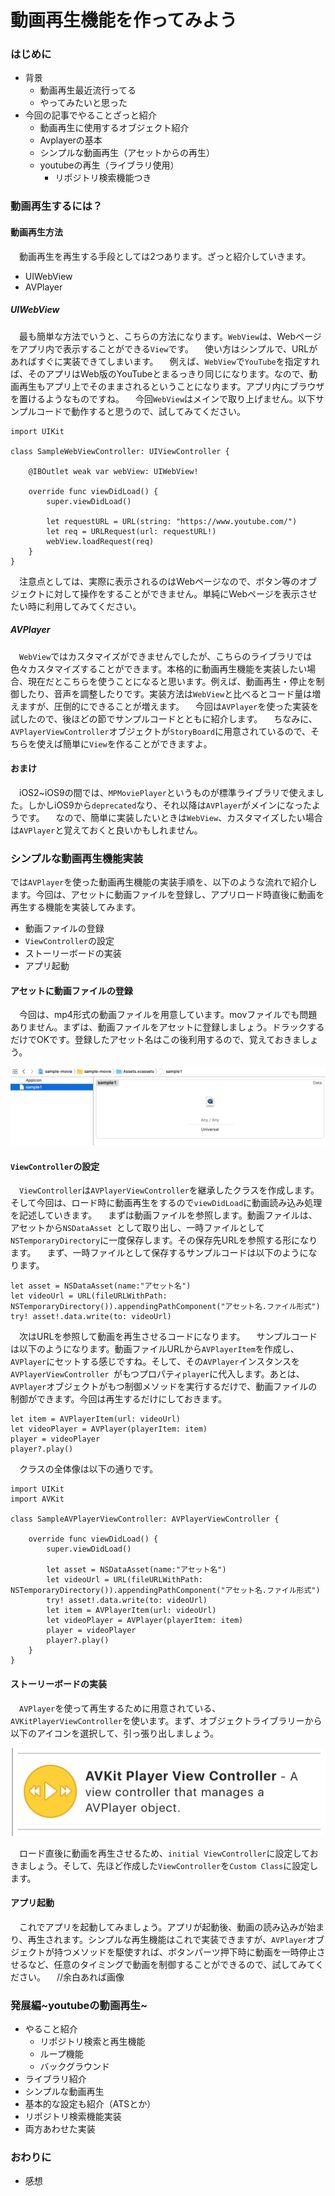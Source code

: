 # 動画再生機能を作ってみよう

### はじめに
* 背景
	* 動画再生最近流行ってる
	* やってみたいと思った
* 今回の記事でやることざっと紹介
	* 動画再生に使用するオブジェクト紹介
	* Avplayerの基本
	* シンプルな動画再生（アセットからの再生）
	* youtubeの再生（ライブラリ使用）
		* リポジトリ検索機能つき

### 動画再生するには？
#### 動画再生方法
　動画再生を再生する手段としては2つあります。ざっと紹介していきます。

* UIWebView
* AVPlayer

##### UIWebView
　最も簡単な方法でいうと、こちらの方法になります。`WebView`は、Webページをアプリ内で表示することができる`View`です。
　使い方はシンプルで、URLがあればすぐに実装できてしまいます。
　例えば、`WebView`で`YouTube`を指定すれば、そのアプリはWeb版のYouTubeとまるっきり同じになります。なので、動画再生もアプリ上でそのままされるということになります。アプリ内にブラウザを置けるようなものですね。
　今回`WebView`はメインで取り上げません。以下サンプルコードで動作すると思うので、試してみてください。

```swift:WebViewサンプルコード
import UIKit

class SampleWebViewController: UIViewController {

    @IBOutlet weak var webView: UIWebView!
    
    override func viewDidLoad() {
        super.viewDidLoad()
        
        let requestURL = URL(string: "https://www.youtube.com/")
        let req = URLRequest(url: requestURL!)
        webView.loadRequest(req)
    }
}

```

　注意点としては、実際に表示されるのはWebページなので、ボタン等のオブジェクトに対して操作をすることができません。単純にWebページを表示させたい時に利用してみてください。
　
##### AVPlayer
　`WebView`ではカスタマイズができませんでしたが、こちらのライブラリでは色々カスタマイズすることができます。本格的に動画再生機能を実装したい場合、現在だとこちらを使うことになると思います。例えば、動画再生・停止を制御したり、音声を調整したりです。実装方法は`WebView`と比べるとコード量は増えますが、圧倒的にできることが増えます。
　今回は`AVPlayer`を使った実装を試したので、後ほどの節でサンプルコードとともに紹介します。
　ちなみに、`AVPlayerViewController`オブジェクトが`StoryBoard`に用意されているので、そちらを使えば簡単に`View`を作ることができますよ。
　
#### おまけ
　iOS2~iOS9の間では、`MPMoviePlayer`というものが標準ライブラリで使えました。しかしiOS9から`deprecated`なり、それ以降は`AVPlayer`がメインになったようです。
　なので、簡単に実装したいときは`WebView`、カスタマイズしたい場合は`AVPlayer`と覚えておくと良いかもしれません。

### シンプルな動画再生機能実装
 では`AVPlayer`を使った動画再生機能の実装手順を、以下のような流れで紹介します。今回は、アセットに動画ファイルを登録し、アプリロード時直後に動画を再生する機能を実装してみます。
 
* 動画ファイルの登録
* `ViewController`の設定
* ストーリーボードの実装
* アプリ起動
 
#### アセットに動画ファイルの登録
　今回は、mp4形式の動画ファイルを用意しています。movファイルでも問題ありません。まずは、動画ファイルをアセットに登録しましょう。ドラックするだけでOKです。登録したアセット名はこの後利用するので、覚えておきましょう。

![asset](images/sample-asset.png)

#### `ViewController`の設定
　`ViewController`は`AVPlayerViewController`を継承したクラスを作成します。そして今回は、ロード時に動画再生をするので`viewDidLoad`に動画読み込み処理を記述していきます。
　まずは動画ファイルを参照します。動画ファイルは、アセットから`NSDataAsset `として取り出し、一時ファイルとして`NSTemporaryDirectory`に一度保存します。その保存先URLを参照する形になります。
　まず、一時ファイルとして保存するサンプルコードは以下のようになります。

```
let asset = NSDataAsset(name:"アセット名")
let videoUrl = URL(fileURLWithPath: NSTemporaryDirectory()).appendingPathComponent("アセット名.ファイル形式")
try! asset!.data.write(to: videoUrl)
```

　次はURLを参照して動画を再生させるコードになります。
　サンプルコードは以下のようになります。動画ファイルURLから`AVPlayerItem`を作成し、`AVPlayer`にセットする感じですね。そして、その`AVPlayer`インスタンスを`AVPlayerViewController `がもつプロパティ`player`に代入します。あとは、`AVPlayer`オブジェクトがもつ制御メソッドを実行するだけで、動画ファイルの制御ができます。今回は再生するだけにしておきます。

```
let item = AVPlayerItem(url: videoUrl)
let videoPlayer = AVPlayer(playerItem: item)
player = videoPlayer
player?.play()
```

　クラスの全体像は以下の通りです。

```swift:AVPlayerViewControllerのサンプルコード
import UIKit
import AVKit

class SampleAVPlayerViewController: AVPlayerViewController {

    override func viewDidLoad() {
        super.viewDidLoad()
        
        let asset = NSDataAsset(name:"アセット名")
        let videoUrl = URL(fileURLWithPath: NSTemporaryDirectory()).appendingPathComponent("アセット名.ファイル形式")
        try! asset!.data.write(to: videoUrl)
        let item = AVPlayerItem(url: videoUrl)
        let videoPlayer = AVPlayer(playerItem: item)
        player = videoPlayer
        player?.play()
    }
}
```

#### ストーリーボードの実装
　`AVPlayer`を使って再生するために用意されている、`AVKitPlayerViewController`を使います。まず、オブジェクトライブラリーから以下のアイコンを選択して、引っ張り出しましょう。

![object](images/sample-object-library.png)

　ロード直後に動画を再生させるため、`initial ViewController`に設定しておきましょう。そして、先ほど作成した`ViewController`を`Custom Class`に設定します。

#### アプリ起動
　これでアプリを起動してみましょう。アプリが起動後、動画の読み込みが始まり、再生されます。シンプルな再生機能はこれで実装できますが、`AVPlayer`オブジェクトが持つメソッドを駆使すれば、ボタンパーツ押下時に動画を一時停止させるなど、任意のタイミングで動画を制御することができるので、試してみてください。
　//余白あれば画像

### 発展編~youtubeの動画再生~
* やること紹介
	* リポジトリ検索と再生機能
	* ループ機能
	* バックグラウンド
* ライブラリ紹介
* シンプルな動画再生
* 基本的な設定も紹介（ATSとか）
* リポジトリ検索機能実装
* 両方あわせた実装

### おわりに
* 感想
